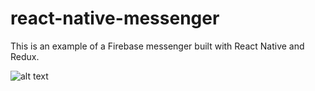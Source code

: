 # react-native-messenger #

This is an example of a Firebase messenger built with React Native and Redux.

![alt text]((https://bytebucket.org/jimenglish81/react-native-messenger/raw/9bda1022dfb760e2cdd32b5e79441fca5b8babd4/messenger.gif) "Messenger")
